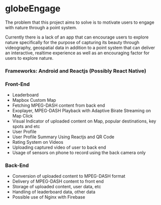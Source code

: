 # globeEngage
The problem that this project aims to solve is to motivate users to engage with nature through a point system.

Currently there is a lack of an app that can encourage users to explore nature specifically for the purpose of capturing its beauty through videography, geospatial data in addition to a point system that can deliver an interactive, realtime experience as well as an encouraging factor for users to explore nature.

### Frameworks: Android and Reactjs (Possibly React Native)

### Front-End
- Leaderboard
- Mapbox Custom Map
- Fetching MPEG-DASH content from back end
- Exoplayer, MPEG-DASH Playback with Adaptive Birate Streaming on Map Click
- Visual Indicator of uploaded content on Map, popular destinations, key spots and etc
- User Profile
- User Profile Summary Using Reactjs and QR Code
- Rating System on Videos
- Uploading captured video of user to back end
- Usage of sensors on phone to record using the back camera only

### Back-End
- Conversion of uploaded content to MPEG-DASH format
- Delivery of MPEG-DASH content to front end
- Storage of uploaded content, user data, etc
- Handling of leaderboard data, other data
- Possible use of Nginx with Firebase 
